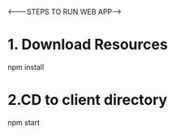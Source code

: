
<---STEPS TO RUN WEB APP-->

# 1. Download Resources

npm install


# 2.CD to client directory

npm start
